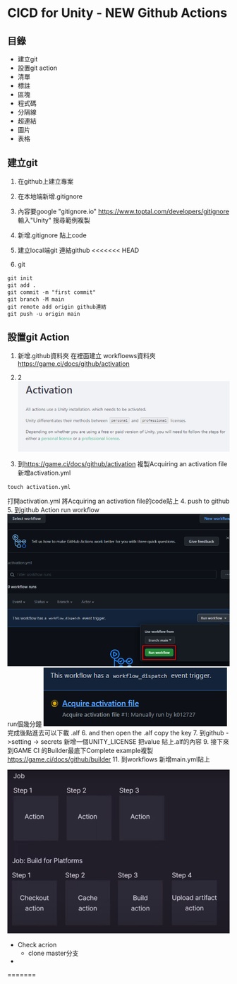 CICD for Unity - NEW Github Actions
======

目錄
------
+ 建立git
+ 設置git action
+ 清單
+ 標註
+ 區塊
+ 程式碼
+ 分隔線
+ 超連結
+ 圖片
+ 表格

建立git
------
1. 在github上建立專案

2. 在本地端新增.gitignore

3. 內容要google "gitignore.io"
<https://www.toptal.com/developers/gitignore>
輸入"Unity" 搜尋範例複製

4. 新增.gitignore 貼上code

5. 建立local端git 連結github
<<<<<<< HEAD

6. git
```
git init
git add .
git commit -m "first commit"
git branch -M main
git remote add origin github連結
git push -u origin main
```


設置git Action
------
1. 新增.github資料夾 在裡面建立 workfloews資料夾
<https://game.ci/docs/github/activation>

2. 2
![1](.pict/2021-12-29_164719.png)
3. 到<https://game.ci/docs/github/activation> 複製Acquiring an activation file
新增activation.yml
```
touch activation.yml
```
打開activation.yml
將Acquiring an activation file的code貼上
4. push to github
5. 到github Action run workflow
![2](.pict/2021-12-29_171223.png)
run個幾分鐘
![3](.pict/2021-12-29_171544.png)
完成後點進去可以下載 .alf
6. and then open the .alf copy the key
7. 到github ->setting -> secrets
新增一個UNITY_LICENSE
把value 貼上.alf的內容
9. 接下來到GAME CI 的Builder最底下Complete example複製
<https://game.ci/docs/github/builder>
11. 到workflows 新增main.yml貼上

![4](.pict/2021-12-29_171844.png)
 - Check acrion
 	+ clone master分支
 - 

=======


